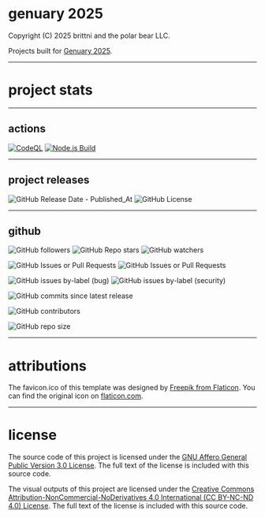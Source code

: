 # genuary 2025

Copyright (C) 2025 brittni and the polar bear LLC.

Projects built for [Genuary 2025](https://genuary.art/).

----

# project stats

----

## actions

[![CodeQL](https://github.com/azurepolarbear/genuary-2025/actions/workflows/codeql.yml/badge.svg)](https://github.com/azurepolarbear/genuary-2025/actions/workflows/codeql.yml)
[![Node.js Build](https://github.com/azurepolarbear/genuary-2025/actions/workflows/node-js.yml/badge.svg)](https://github.com/azurepolarbear/genuary-2025/actions/workflows/node-js.yml)

----

## project releases

![GitHub Release Date - Published_At](https://img.shields.io/github/release-date/azurepolarbear/genuary-2025)
![GitHub License](https://img.shields.io/github/license/azurepolarbear/genuary-2025)

----

## github

![GitHub followers](https://img.shields.io/github/followers/azurepolarbear)
![GitHub Repo stars](https://img.shields.io/github/stars/azurepolarbear/genuary-2025)
![GitHub watchers](https://img.shields.io/github/watchers/azurepolarbear/genuary-2025)

![GitHub Issues or Pull Requests](https://img.shields.io/github/issues/azurepolarbear/genuary-2025)
![GitHub Issues or Pull Requests](https://img.shields.io/github/issues-pr/azurepolarbear/genuary-2025)

![GitHub issues by-label (bug)](https://img.shields.io/github/issues/azurepolarbear/genuary-2025/bug?color=red)
![GitHub issues by-label (security)](https://img.shields.io/github/issues/azurepolarbear/genuary-2025/security?color=red)

![GitHub commits since latest release](https://img.shields.io/github/commits-since/azurepolarbear/genuary-2025/latest)

![GitHub contributors](https://img.shields.io/github/contributors-anon/azurepolarbear/genuary-2025)

![GitHub repo size](https://img.shields.io/github/repo-size/azurepolarbear/genuary-2025)

----

# attributions

The favicon.ico of this template was designed by
[Freepik from Flaticon](https://www.flaticon.com/free-icons/art).
You can find the original icon on
[flaticon.com](https://www.flaticon.com/free-icon/art_1756752?term=art&page=1&position=38&origin=search&related_id=1756752).

----

# license

The source code of this project is licensed under the
[GNU Affero General Public Version 3.0 License](https://www.gnu.org/licenses/agpl-3.0.en.html).
The full text of the license is included with this source code.

The visual outputs of this project are licensed under the
[Creative Commons Attribution-NonCommercial-NoDerivatives 4.0 International (CC BY-NC-ND 4.0) License](https://creativecommons.org/licenses/by-nc-nd/4.0/).
The full text of the license is included with this source code.
